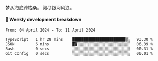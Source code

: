 梦从海底跨枯桑。
阅尽银河风浪。


#### 📝 Weekly development breakdown

<!--START_SECTION:waka-->

```txt
From: 04 April 2024 - To: 11 April 2024

TypeScript   1 hr 28 mins    ███████████████████████▒░   93.30 %
JSON         6 mins          █▓░░░░░░░░░░░░░░░░░░░░░░░   06.39 %
Bash         0 secs          ░░░░░░░░░░░░░░░░░░░░░░░░░   00.31 %
Git Config   0 secs          ░░░░░░░░░░░░░░░░░░░░░░░░░   00.01 %
```

<!--END_SECTION:waka-->




